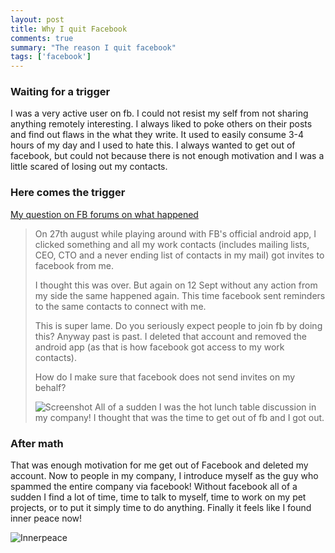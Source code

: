 ```yaml
---
layout: post
title: Why I quit Facebook
comments: true
summary: "The reason I quit facebook"
tags: ['facebook']
---
```


### Waiting for a trigger

I was a very active user on fb. I could not resist my self from not sharing anything remotely interesting. I always liked to poke others on their posts and find out flaws in the what they write. It used to easily consume 3-4 hours of my day and I used to hate this. I always wanted to get out of facebook, but could not because there is not enough motivation and I was a little scared of losing out my contacts.

### Here comes the trigger

[My question on FB forums on what happened](https://www.facebook.com/help/community/question/?id=1486991664886971)
>On 27th august while playing around with FB's official android app, I clicked something and all my work contacts (includes
>mailing lists, CEO, CTO and a never ending list of contacts in my mail) got invites to facebook from me.
>
>I thought this was over. But again on 12 Sept without any action from my side the same happened again. This time facebook sent reminders to the same contacts to connect with me.
>
>
>This is super lame. Do you seriously expect people to join fb by doing this? Anyway past is past. I deleted that account and removed the android app (as that is how facebook got access to my work contacts).
>
>How do I make sure that facebook does not send invites on my behalf?
>
>![Screenshot](https://fbcdn-dragon-a.akamaihd.net/hphotos-ak-xpa1/t39.2229-6/851536_1486989024887235_1467170772_n.jpg "An example spam mail")
All of a sudden I was the hot lunch table discussion in my company! I thought that was the time to get out of fb and I got out.

### After math

That was enough motivation for me get out of Facebook and deleted my account. Now to people in my company, I introduce myself as the guy who spammed the entire company via facebook! Without facebook all of a sudden I find a lot of time, time to talk to myself, time to work on my pet projects, or to put it simply time to do anything. Finally it feels like I found inner peace now!

![Innerpeace](http://www.agirlandagluegun.com/wp-content/uploads/2014/07/vlcsnap-2009-06-28-20h46m58s178.png-for-web-normal.jpg "Inner peace")
